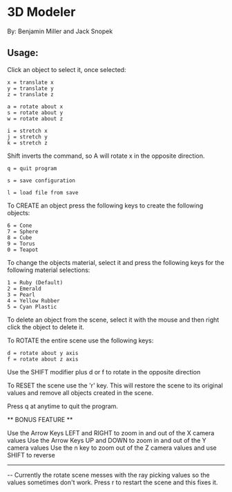 # 3D Modeler

By: Benjamin Miller and Jack Snopek

## Usage:

Click an object to select it, once selected:

	x = translate x
	y = translate y
	z = translate z

	a = rotate about x
	s = rotate about y
	w = rotate about z

	i = stretch x 
	j = stretch y
	k = stretch z

Shift inverts the command, so A will rotate x in the opposite direction.

	q = quit program

	s = save configuration

	l = load file from save

To CREATE an object press the following keys to create the following objects:

	6 = Cone
	7 = Sphere
	8 = Cube
	9 = Torus
	0 = Teapot

To change the objects material, select it and press the following keys for the following material selections:

	1 = Ruby (Default)
	2 = Emerald
	3 = Pearl
	4 = Yellow Rubber
	5 = Cyan Plastic

To delete an object from the scene, select it with the mouse and then right click the object to delete it.

To ROTATE the entire scene use the following keys:

	d = rotate about y axis
	f = rotate about z axis

Use the SHIFT modifier plus d or f to rotate in the opposite direction

To RESET the scene use the 'r' key. This will restore the scene to its original values and remove all objects created in the scene.

Press q at anytime to quit the program.

** BONUS FEATURE **

Use the Arrow Keys LEFT and RIGHT to zoom in and out of the X camera values
Use the Arrow Keys UP and DOWN to zoom in and out of the Y camera values
Use the n key to zoom out of the Z camera values and use SHIFT to reverse
***

-- Currently the rotate scene messes with the ray picking values so the values sometimes don't work. Press r to restart the scene and this fixes it.
